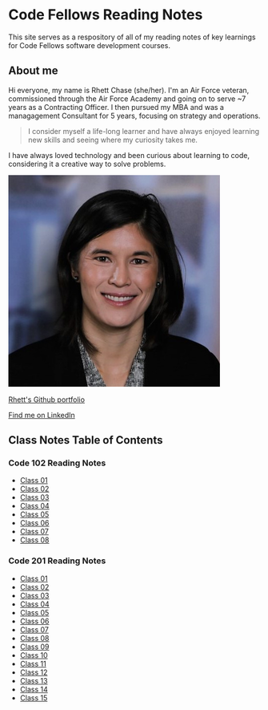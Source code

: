# Code Fellows Reading Notes

This site serves as a respository of all of my reading notes of key learnings for Code Fellows software development courses.

## About me

Hi everyone, my name is Rhett Chase (she/her). I'm an Air Force veteran, commissioned through the Air Force Academy and going on to serve ~7 years as a Contracting Officer. I then pursued my MBA and was a managagement Consultant for 5 years, focusing on strategy and operations.

>I consider myself a life-long learner and have always enjoyed learning new skills and seeing where my curiosity takes me.

I have always loved technology and been curious about learning to code, considering it a creative way to solve problems.

![Rhett headshot](rhettchase.jpg)

[Rhett's Github portfolio](https://github.com/rhettchase)

[Find me on LinkedIn](https://www.linkedin.com/in/rhettchase)

## Class Notes Table of Contents

### Code 102 Reading Notes

- [Class 01](102/class-01.md)
- [Class 02](102/class-02.md)
- [Class 03](102/class-03.md)
- [Class 04](102/class-04.md)
- [Class 05](102/class-05.md)
- [Class 06](102/class-06.md)
- [Class 07](102/class-07.md)
- [Class 08](102/class-08.md)

### Code 201 Reading Notes

- [Class 01](201/class-01.md)
- [Class 02](201/class-02.md)
- [Class 03](201/class-03.md)
- [Class 04](201/class-04.md)
- [Class 05](201/class-05.md)
- [Class 06](201/class-06.md)
- [Class 07](201/class-07.md)
- [Class 08](201/class-08.md)
- [Class 09](201/class-09.md)
- [Class 10](201/class-10.md)
- [Class 11](201/class-11.md)
- [Class 12](201/class-12.md)
- [Class 13](201/class-13.md)
- [Class 14](201/class-14.md)
- [Class 15](201/class-15.md)
